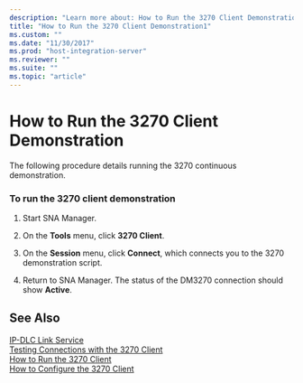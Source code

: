 ```yaml
---
description: "Learn more about: How to Run the 3270 Client Demonstration"
title: "How to Run the 3270 Client Demonstration1"
ms.custom: ""
ms.date: "11/30/2017"
ms.prod: "host-integration-server"
ms.reviewer: ""
ms.suite: ""
ms.topic: "article"
---
```

# How to Run the 3270 Client Demonstration
The following procedure details running the 3270 continuous demonstration.  
  
### To run the 3270 client demonstration  
  
1.  Start SNA Manager.  
  
2.  On the **Tools** menu, click **3270 Client**.  
  
3.  On the **Session** menu, click **Connect**, which connects you to the 3270 demonstration script.  
  
4.  Return to SNA Manager. The status of the DM3270 connection should show **Active**.  
  
## See Also  
 [IP-DLC Link Service](./ip-dlc-link-service2.md)   
 [Testing Connections with the 3270 Client](../core/testing-connections-with-the-3270-client2.md)   
 [How to Run the 3270 Client](../core/how-to-run-the-3270-client2.md)   
 [How to Configure the 3270 Client](../core/how-to-configure-the-3270-client1.md)
